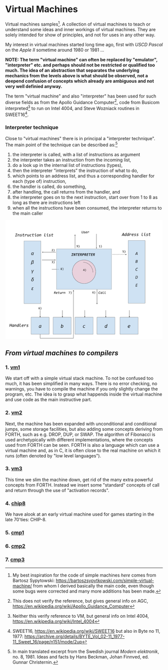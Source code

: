 # Virtual Machines

Virtual machines samples[^1]. A collection of virtual machines to teach or understand some
ideas and inner workings of virtual machines. They are solely intended for show of principles,
and not for uses in any other way.

[^1]: My best inspiration for the code of simple machines *here* comes from Bartosz Sypytowski:
https://bartoszsypytkowski.com/simple-virtual-machine/ from whom I derived basically the main
code, even though some bugs were corrected and many more additions has been made.

My interest in virtual machines started long time ago, first with *USCD Pascal* on the *Apple II*
sometime around 1980 or 1981 ...

__NOTE: The term "virtual machine" can often be replaced by "emulator", "interpreter" etc. and
perhaps should not be restricted or qualified too much. The idea of an abstraction that separates
the underlying mechanics from the levels above is what should be observed, not a deepend confusion
of concepts which already are ambiguous and not very well definied anyway.__

The term "virtual machine" and also "interpreter" has been used for such diverse fields as from the
Apollo Guidance Computer[^2], code from Busicom interpreted[^3] to run on Intel 4004,
and Steve Wozniack routines in SWEET16[^4].

[^2]: This does not verify the reference, but gives general info on AGC,
https://en.wikipedia.org/wiki/Apollo_Guidance_Computer 
[^3]: Neither this verify reference to VM, but general info on Intel 4004,
https://en.wikipedia.org/wiki/Intel_4004
[^4]: SWEET16, https://en.wikipedia.org/wiki/SWEET16 but also in Byte no 11, 1977:
https://archive.org/details/BYTE_Vol_02-11_1977-11_Sweet_16/page/n151/mode/2up


### Interpreter technique

Close to "virtual machines" there is in principal a "interpreter technique".
The main point of the technique can be described as:[^5]

[^5]: In main translated excerpt from the Swedish journal *Modern elektronik*, no. 8, 1981.
Ideas and facts by Hans Beckman, Johan Finnved, ed. Gunnar Christernin.

1. the interpreter is called, with a list of instructions as argument
2. the interpreter takes an instruction from the incoming list,
3. do a look up in the internal list of instructions (types),
4. then the interpreter ”interprets” the instruction of what to do,
5. which points to an address list, and thus a corresponding handler for each (type of) instruction,
6. the handler is called, do something,
7. after handling, the call returns from the handler, and
8. the interpreter goes on to the next instruction, start over from 1 to 8 as long as there are instructions left
9. when all the instructions have been consumed, the interpreter returns to the main caller

![Principles of an interpreter technique](./interpreter.png)

## *From virtual machines to compilers*

### 1. [vm1](/vm1)

We start off with a simple virtual stack machine. To not be confused too much, it has been simplified
in many ways. There is no error checking, no warnings, you have to compile the machine if you only
slightly change the program, etc. The idea is to grasp what happends inside the virtual machine
and use code as the main instructive part.

### 2. [vm2](/vm2)

Next, the machine has been expanded with unconditional and conditional jumps, some
storage facilities, but also adding some concepts deriving from FORTH, such as e.g. DROP,
DUP, or SWAP. The algorithm of Fibonacci is used archetypically with different
implementations, where the concepts used from FORTH can be seen. FORTH is also a
language which can use a virtual machine and, as in C, it is often close to the real machine
on which it runs (often denoted by "low level languages").

### 3. [vm3](/vm3)

This time we slim the machine down, get rid of the many extra powerful concepts from FORTH.
Instead we insert some "standard" concepts of call and return through the use of "activation records".


### 4. [chip8](/chip8)

We have alook at an early virtual machine used for games starting in the late 70'ties: CHIP-8. 

### 5. [cmp1](/cmp1)

### 6. [cmp2](/cmp2)

### 7. [cmp3](/cmp3)


